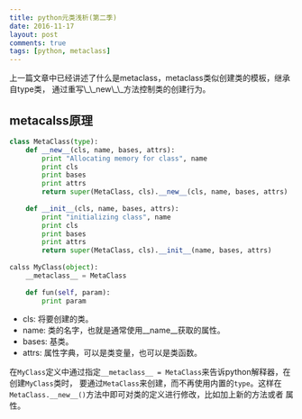 ```yaml
---
title: python元类浅析(第二季)
date: 2016-11-17
layout: post
comments: true
tags: [python, metaclass]
---
```


<p id="div-border-top-blue">上一篇文章中已经讲述了什么是metaclass，metaclass类似创建类的模板，继承自type类，
通过重写<span id="inline-green">\_\_new\_\_</span>方法控制类的创建行为。</p>

## metacalss原理

```python
class MetaClass(type):
    def __new__(cls, name, bases, attrs):
        print "Allocating memory for class", name
        print cls
        print bases
        print attrs
        return super(MetaClass, cls).__new__(cls, name, bases, attrs)
		
    def __init__(cls, name, bases, attrs):
        print "initializing class", name
        print cls
        print bases
        print attrs
        return super(MetaClass, cls).__init__(name, bases, attrs)
		
calss MyClass(object):
    __metaclass__ = MetaClass
	
    def fun(self, param):
        print param

```

- cls: 将要创建的类。
- name: 类的名字，也就是通常使用__name__获取的属性。
- bases: 基类。
- attrs: 属性字典，可以是类变量，也可以是类函数。

在`MyClass`定义中通过指定`__metaclass__ = MetaClass`来告诉python解释器，在创建`MyClass`类时，
要通过`MetaClass`来创建，而不再使用内置的`type`。这样在`MetaClass.__new__()`方法中即可对类的定义进行修改，比如加上新的方法或者
属性。